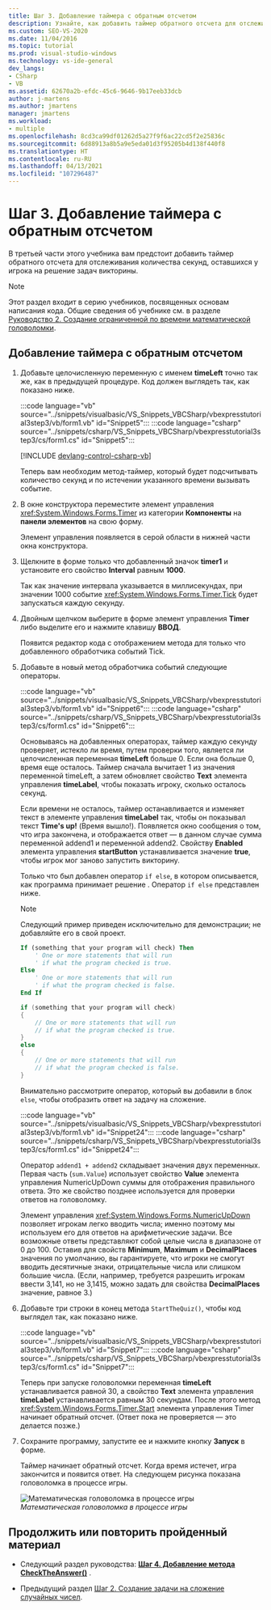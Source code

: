 ```yaml
---
title: Шаг 3. Добавление таймера с обратным отсчетом
description: Узнайте, как добавить таймер обратного отсчета для отслеживания количества секунд, оставшихся у игрока на решение задач викторины.
ms.custom: SEO-VS-2020
ms.date: 11/04/2016
ms.topic: tutorial
ms.prod: visual-studio-windows
ms.technology: vs-ide-general
dev_langs:
- CSharp
- VB
ms.assetid: 62670a2b-efdc-45c6-9646-9b17eeb33dcb
author: j-martens
ms.author: jmartens
manager: jmartens
ms.workload:
- multiple
ms.openlocfilehash: 8cd3ca99df01262d5a27f9f6ac22cd5f2e25836c
ms.sourcegitcommit: 6d88913a8b5a9e5eda01d3f95205b4d138f440f8
ms.translationtype: HT
ms.contentlocale: ru-RU
ms.lasthandoff: 04/13/2021
ms.locfileid: "107296487"
---
```

# <a name="step-3-add-a-countdown-timer"></a>Шаг 3. Добавление таймера с обратным отсчетом

В третьей части этого учебника вам предстоит добавить таймер обратного отсчета для отслеживания количества секунд, оставшихся у игрока на решение задач викторины.

> [!NOTE]
> Этот раздел входит в серию учебников, посвященных основам написания кода. Общие сведения об учебнике см. в разделе [Руководство 2. Создание ограниченной по времени математической головоломки](../ide/tutorial-2-create-a-timed-math-quiz.md).

## <a name="to-add-a-countdown-timer"></a>Добавление таймера с обратным отсчетом

1. Добавьте целочисленную переменную с именем **timeLeft** точно так же, как в предыдущей процедуре. Код должен выглядеть так, как показано ниже.

     :::code language="vb" source="../snippets/visualbasic/VS_Snippets_VBCSharp/vbexpresstutorial3step3/vb/form1.vb" id="Snippet5":::
     :::code language="csharp" source="../snippets/csharp/VS_Snippets_VBCSharp/vbexpresstutorial3step3/cs/form1.cs" id="Snippet5":::

     [!INCLUDE [devlang-control-csharp-vb](./includes/devlang-control-csharp-vb.md)]

     Теперь вам необходим метод-таймер, который будет подсчитывать количество секунд и по истечении указанного времени вызывать событие.

2. В окне конструктора переместите элемент управления <xref:System.Windows.Forms.Timer> из категории **Компоненты** на **панели элементов** на свою форму.

     Элемент управления появляется в серой области в нижней части окна конструктора.

3. Щелкните в форме только что добавленный значок **timer1** и установите его свойство **Interval** равным **1000**.

     Так как значение интервала указывается в миллисекундах, при значении 1000 событие <xref:System.Windows.Forms.Timer.Tick> будет запускаться каждую секунду.

4. Двойным щелчком выберите в форме элемент управления **Timer** либо выделите его и нажмите клавишу **ВВОД**.

     Появится редактор кода с отображением метода для только что добавленного обработчика событий Tick.

5. Добавьте в новый метод обработчика событий следующие операторы.

     :::code language="vb" source="../snippets/visualbasic/VS_Snippets_VBCSharp/vbexpresstutorial3step3/vb/form1.vb" id="Snippet6":::
     :::code language="csharp" source="../snippets/csharp/VS_Snippets_VBCSharp/vbexpresstutorial3step3/cs/form1.cs" id="Snippet6":::

     Основываясь на добавленных операторах, таймер каждую секунду проверяет, истекло ли время, путем проверки того, является ли целочисленная переменная **timeLeft** больше 0. Если она больше 0, время еще осталось. Таймер сначала вычитает 1 из значения переменной timeLeft, а затем обновляет свойство **Text** элемента управления **timeLabel**, чтобы показать игроку, сколько осталось секунд.

     Если времени не осталось, таймер останавливается и изменяет текст в элементе управления **timeLabel** так, чтобы он показывал текст **Time's up!** (Время вышло!). Появляется окно сообщения о том, что игра закончена, и отображается ответ — в данном случае сумма переменной addend1 и переменной addend2. Свойству **Enabled** элемента управления **startButton** устанавливается значение **true**, чтобы игрок мог заново запустить викторину.

     Только что был добавлен оператор `if else`, в котором описывается, как программа принимает решение . Оператор `if else` представлен ниже.

    > [!NOTE]
    > Следующий пример приведен исключительно для демонстрации; не добавляйте его в свой проект.

    ```vb
    If (something that your program will check) Then
        ' One or more statements that will run
        ' if what the program checked is true.
    Else
        ' One or more statements that will run
        ' if what the program checked is false.
    End If
    ```

    ```csharp
    if (something that your program will check)
    {
        // One or more statements that will run
        // if what the program checked is true.
    }
    else
    {
        // One or more statements that will run
        // if what the program checked is false.
    }
    ```

     Внимательно рассмотрите оператор, который вы добавили в блок `else`, чтобы отобразить ответ на задачу на сложение.

     :::code language="vb" source="../snippets/visualbasic/VS_Snippets_VBCSharp/vbexpresstutorial3step3/vb/form1.vb" id="Snippet24":::
     :::code language="csharp" source="../snippets/csharp/VS_Snippets_VBCSharp/vbexpresstutorial3step3/cs/form1.cs" id="Snippet24":::

     Оператор `addend1 + addend2` складывает значения двух переменных. Первая часть (`sum.Value`) использует свойство **Value** элемента управления NumericUpDown суммы для отображения правильного ответа. Это же свойство позднее используется для проверки ответов на головоломку.

     Элемент управления <xref:System.Windows.Forms.NumericUpDown> позволяет игрокам легко вводить числа; именно поэтому мы используем его для ответов на арифметические задачи. Все возможные ответы представляют собой целые числа в диапазоне от 0 до 100. Оставив для свойств **Minimum**, **Maximum** и **DecimalPlaces** значения по умолчанию, вы гарантируете, что игроки не смогут вводить десятичные знаки, отрицательные числа или слишком большие числа. (Если, например, требуется разрешить игрокам ввести 3,141, но не 3,1415, можно задать для свойства **DecimalPlaces** значение, равное 3.)

6. Добавьте три строки в конец метода `StartTheQuiz()`, чтобы код выглядел так, как показано ниже.

     :::code language="vb" source="../snippets/visualbasic/VS_Snippets_VBCSharp/vbexpresstutorial3step3/vb/form1.vb" id="Snippet7":::
     :::code language="csharp" source="../snippets/csharp/VS_Snippets_VBCSharp/vbexpresstutorial3step3/cs/form1.cs" id="Snippet7":::

     Теперь при запуске головоломки переменная **timeLeft** устанавливается равной 30, а свойство **Text** элемента управления **timeLabel** устанавливается равным 30 секундам. После этого метод <xref:System.Windows.Forms.Timer.Start> элемента управления Timer начинает обратный отсчет. (Ответ пока не проверяется — это делается позже.)

7. Сохраните программу, запустите ее и нажмите кнопку **Запуск** в форме.

     Таймер начинает обратный отсчет. Когда время истечет, игра закончится и появится ответ. На следующем рисунка показана головоломка в процессе игры.

     ![Математическая головоломка в процессе игры](../ide/media/express_addcountdown.png)<br/>
*Математическая головоломка в процессе игры*

## <a name="to-continue-or-review"></a>Продолжить или повторить пройденный материал

- Следующий раздел руководства: **[Шаг 4. Добавление метода CheckTheAnswer()](../ide/step-4-add-the-checktheanswer-parens-method.md)** .

- Предыдущий раздел [Шаг 2. Создание задачи на сложение случайных чисел](../ide/step-2-create-a-random-addition-problem.md).

